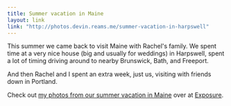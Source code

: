 ```yaml
---
title: Summer vacation in Maine
layout: link
link: "http://photos.devin.reams.me/summer-vacation-in-harpswell"
---
```


This summer we came back to visit Maine with Rachel's family. We spent time at a very nice house (big and usually for weddings) in Harpswell, spent a lot of timing driving around to nearby Brunswick, Bath, and Freeport.

And then Rachel and I spent an extra week, just us, visiting with friends down in Portland.

Check out [my photos from our summer vacation in Maine](http://photos.devin.reams.me/winter-in-maine) over at [Exposure](https://exposure.co/).
